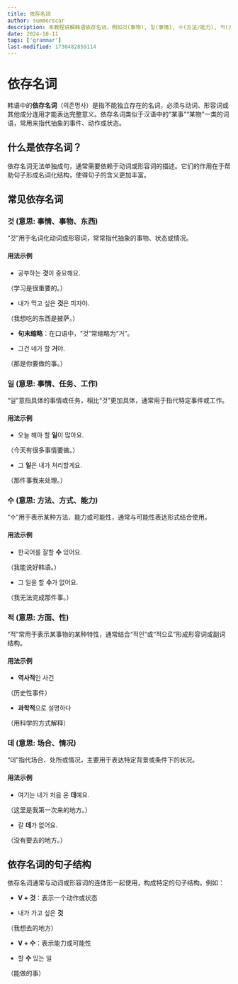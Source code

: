 ```yaml
---
title: 依存名词
author: summerscar
description: 本教程讲解韩语依存名词，例如것(事物), 일(事情), 수(方法/能力), 적(方面), 데(地方/情况)等，并配以例句说明其用法和常用搭配，也解释了依存名词需依附动词或形容词使用的特性。
date: 2024-10-11
tags: ['grammar']
last-modified: 1730482859114
---
```


# 依存名词

韩语中的**依存名词**（의존명사）是指不能独立存在的名词，必须与动词、形容词或其他成分连用才能表达完整意义。依存名词类似于汉语中的“某事”“某物”一类的词语，常用来指代抽象的事件、动作或状态。



## 什么是依存名词？

依存名词无法单独成句，通常需要依赖于动词或形容词的描述。它们的作用在于帮助句子形成名词化结构，使得句子的含义更加丰富。

## 常见依存名词

### 것 (意思: 事情、事物、东西)

“것”用于名词化动词或形容词，常常指代抽象的事物、状态或情况。

####	用法示例

*	공부하는 **것**이 중요해요.

（学习是很重要的。）

*	내가 먹고 싶은 **것**은 피자야.

（我想吃的东西是披萨。）

*	**句末缩略**：在口语中，“것”常缩略为“거”。

*	그건 네가 할 **거**야.

（那是你要做的事。）

### 일 (意思: 事情、任务、工作)

“일”意指具体的事情或任务，相比“것”更加具体，通常用于指代特定事件或工作。

#### 用法示例

*	오늘 해야 할 **일**이 많아요.

（今天有很多事情要做。）

*	그 **일**은 내가 처리할게요.

（那件事我来处理。）



### 수 (意思: 方法、方式、能力)

“수”用于表示某种方法、能力或可能性，通常与可能性表达形式结合使用。

#### 用法示例

*	한국어를 잘할 **수** 있어요.

（我能说好韩语。）

*	그 일을 할 **수**가 없어요.

（我无法完成那件事。）



### 적 (意思: 方面、性)

“적”常用于表示某事物的某种特性，通常结合“적인”或“적으로”形成形容词或副词结构。

#### 用法示例

*	**역사적**인 사건

（历史性事件）

*	**과학적**으로 설명하다

（用科学的方式解释）

### 데 (意思: 场合、情况)

“데”指代场合、处所或情况，主要用于表达特定背景或条件下的状况。

#### 用法示例

*	여기는 내가 처음 온 **데**예요.

（这里是我第一次来的地方。）

*	갈 **데**가 없어요.

（没有要去的地方。）

## 依存名词的句子结构

依存名词通常与动词或形容词的连体形一起使用，构成特定的句子结构。例如：

*	**V + 것**：表示一个动作或状态

*	내가 가고 싶은 **것**

（我想去的地方）

*	**V + 수**：表示能力或可能性

*	할 **수** 있는 일

（能做的事）
